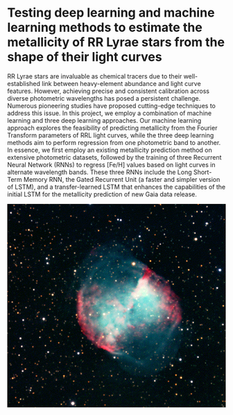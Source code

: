 # Testing deep learning and machine learning methods to estimate the metallicity of RR Lyrae stars from the shape of their light curves

RR Lyrae stars are invaluable as chemical tracers due to their well-established link between heavy-element
abundance and light curve features. However, achieving precise and consistent calibration across diverse
photometric wavelengths has posed a persistent challenge. Numerous pioneering studies have proposed
cutting-edge techniques to address this issue. In this project, we employ a combination of machine learning
and three deep learning approaches. Our machine learning approach explores the feasibility of predicting
metallicity from the Fourier Transform parameters of RRL light curves, while the three deep learning methods
aim to perform regression from one photometric band to another. In essence, we first employ an existing
metallicity prediction method on extensive photometric datasets, followed by the training of three Recurrent
Neural Network (RNNs) to regress [Fe/H] values based on light curves in alternate wavelength bands. These
three RNNs include the Long Short-Term Memory RNN, the Gated Recurrent Unit (a faster and simpler
version of LSTM), and a transfer-learned LSTM that enhances the capabilities of the initial LSTM for the
metallicity prediction of new Gaia data release.

![](variable.gif)
